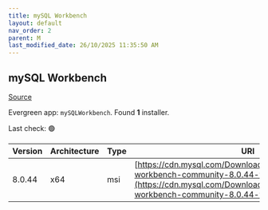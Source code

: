 ```yaml
---
title: mySQL Workbench
layout: default
nav_order: 2
parent: M
last_modified_date: 26/10/2025 11:35:50 AM
---
```


## mySQL Workbench

[Source](https://dev.mysql.com/doc/workbench/en/)

Evergreen app: `mySQLWorkbench`. Found **1** installer.

Last check: 🟢

| Version | Architecture | Type | URI                                                                                                                                                                                    |
| ------- | ------------ | ---- | -------------------------------------------------------------------------------------------------------------------------------------------------------------------------------------- |
| 8.0.44  | x64          | msi  | [https://cdn.mysql.com/Downloads/MySQLGUITools/mysql-workbench-community-8.0.44-winx64.msi](https://cdn.mysql.com/Downloads/MySQLGUITools/mysql-workbench-community-8.0.44-winx64.msi) |
